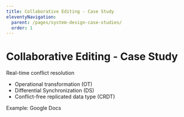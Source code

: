 ```yaml
---
title: Collaborative Editing - Case Study
eleventyNavigation:
  parent: /pages/system-design-case-studies/
  order: 1
---
```


# Collaborative Editing - Case Study

Real-time conflict resolution

- Operational transformation (OT)
- Differential Synchronization (DS)
- Conflict-free replicated data type (CRDT)

Example: Google Docs
